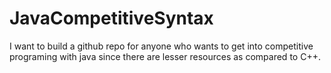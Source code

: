 # JavaCompetitiveSyntax
I want to build a github repo for anyone who wants to get into competitive programing with java since there are lesser resources as compared to C++.
